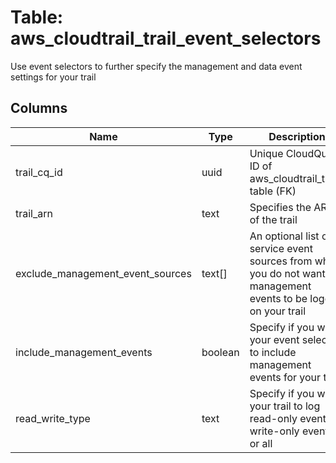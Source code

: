 
# Table: aws_cloudtrail_trail_event_selectors
Use event selectors to further specify the management and data event settings for your trail
## Columns
| Name        | Type           | Description  |
| ------------- | ------------- | -----  |
|trail_cq_id|uuid|Unique CloudQuery ID of aws_cloudtrail_trails table (FK)|
|trail_arn|text|Specifies the ARN of the trail|
|exclude_management_event_sources|text[]|An optional list of service event sources from which you do not want management events to be logged on your trail|
|include_management_events|boolean|Specify if you want your event selector to include management events for your trail|
|read_write_type|text|Specify if you want your trail to log read-only events, write-only events, or all|
